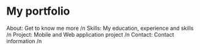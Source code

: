 # My portfolio

About: Get to know me more /n
Skills: My education, experience and skills /n
Project: Mobile and Web application project /n
Contact: Contact information /n
